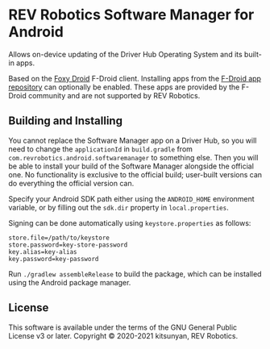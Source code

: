 # REV Robotics Software Manager for Android

Allows on-device updating of the Driver Hub Operating System and its built-in apps.

Based on the [Foxy Droid](https://github.com/kitsunyan/foxy-droid) F-Droid client. Installing apps
from the [F-Droid app repository](https://www.f-droid.org/en/packages/) can optionally be enabled.
These apps are provided by the F-Droid community and are not supported by REV Robotics.

## Building and Installing

You cannot replace the Software Manager app on a Driver Hub, so you will need to change the
`applicationId` in `build.gradle` from `com.revrobotics.android.softwaremanager` to something else.
Then you will be able to install your build of the Software Manager alongside the official one.
No functionality is exclusive to the official build; user-built versions can do everything the
official version can.

Specify your Android SDK path either using the `ANDROID_HOME` environment variable, or by filling out the `sdk.dir`
property in `local.properties`.

Signing can be done automatically using `keystore.properties` as follows:

```properties
store.file=/path/to/keystore
store.password=key-store-password
key.alias=key-alias
key.password=key-password
```

Run `./gradlew assembleRelease` to build the package, which can be installed using the Android package manager.

## License

This software is available under the terms of the GNU General Public License v3 or later.
Copyright © 2020-2021 kitsunyan, REV Robotics.
